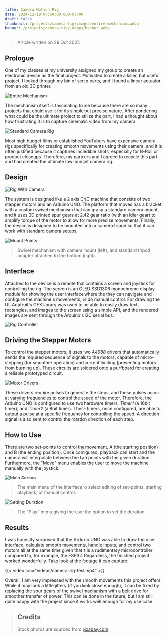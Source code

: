 ```yaml
---
title: Camera Motion Rig
date: 2024-12-18T07:50:00.000-06:00
draft: false
thumbnail: /projects/camera-rig/images/entire-mechanism.webp
banner: /projects/camera-rig/images/banner.webp
---
```


> Article written on 29 Oct 2025

## Prologue

One of my classes at my university assigned my group to create an electronic
device as the final project. Motivated to create a killer, but useful project, I
looked through my bin of scrap parts, and I found a linear actuator from an old
3D printer.

![Entire Mechanism](images/entire-mechanism.webp)

The mechanism itself is fascinating to me because there are so many projects
that could use it for its simple but precise nature. After pondering what could
be the ultimate project to utilize the part, I had a thought about how
frustrating it is to capture cinematic video from my camera.

![Standard Camera Rig](images/standard-camera-rig.webp)

Most high budget films or established YouTubers have expensive camera rigs
specifically for creating smooth movements using their camera, and it is often
justified because it captures incredible shots, especially for B-Roll or product
closeups. Therefore, my partners and I agreed to recycle this part and had
created the ultimate low-budget camera rig.

## Design

![Rig With Camera](images/rig-with-camera.webp)

The system is designed like a 2 axis CNC machine that consists of two stepper
motors and an Arduino UNO. The platform that moves has a bracket with a custom
swivel mechanism that can grasp a standard camera mount, and it uses 3D printed
spur gears at 2.42 gear ratio (with an idler gear) to amplify torque of the
motor to allow for more precise movements. Finally, the device is designed to be
mounted onto a camera tripod so that it can work with standard camera setups.

![Mount Points](images/mount-points.webp)

> Swivel mechanism with camera mount (left), and standard tripod adapter
> attached to the bottom (right).

## Interface

Attached to the device is a remote that contains a screen and joystick for
controlling the rig. The screen is an OLED SSD1306 monochrome display module for
showing the user interface where the they can navigate and configure the
machine's movements, or do manual control. For drawing the UI, Adafruit's GFX
library was used to be able to easily draw text, rectangles, and images to the
screen using a simple API, and the rendered images are sent through the
Arduino's I2C serial bus.

![Rig Controller](images/rig-controller.webp)

## Driving the Stepper Motors

To control the stepper motors, it uses two *A4988* drivers that automatically
sends the required sequence of signals to the motors, capable of micro-stepping
(for smoother operation) and current limiting (preventing motors from burning
up). These circuits are soldered onto a purfboard for creating a reliable
prototyped circuit.

![Motor Drivers](images/motor-drivers.webp)

These drivers require pulses to generate the steps, and these pulses occur at
varying frequencies to control the speed of the motor. Therefore, the Arduino
UNO is configured to use two hardware timers, *Timer1* (a 16bit timer), and
*Timer2* (a 8bit timer). These timers, once configured, are able to output a
pulse at a specific frequency for controlling the speed. A direction signal is
also sent to control the rotation direction of each step.

## How to Use

There are two set-points to control the movement, A (the starting position) and
B (the ending position). Once configured, playback can start and the camera will
interpolate between the two points with the given duration. Furthermore, the
"Move" menu enables the user to move the machine manually with the joystick.

![Main Screen](images/main-screen.webp)

> The main menu of the interface to select editing of set-points, starting
> playback, or manual control.

![Setting Duration](images/setting-duration.webp)

> The "Play" menu giving the user the option to set the duration.

## Results

I was honestly surprised that the Arduino UNO was able to draw the user
interface, calculate smooth movements, handle inputs, and control two motors all
at the same time given that it is a rudimentary microcontroller compared to, for
example, the ESP32. Regardless, the finished project worked wonderfully. Take
look at the footage it can capture:

{{< video src="videos/camera-rig-test.mp4" >}}

Overall, I am very impressed with the smooth movements this project offers.
While it may look a little jittery (if you look close enough), it can be fixed
by replacing the spur gears of the swivel machanism with a belt drive for
smoother transfer of power. This can be done in the future, but I am still quite
happy with the project since it works well enough for my use case.

> ## Credits
>
> Stock photos are sourced from [pixabay.com](https://pixabay.com).
